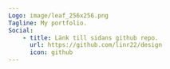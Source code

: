 ```yaml
---
Logo: image/leaf_256x256.png
Tagline: My portfolio.
Social:
    - title: Länk till sidans github repo.
      url: https://github.com/linr22/design
      icon: github
---
```

